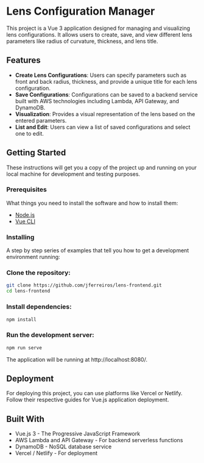 # Lens Configuration Manager

This project is a Vue 3 application designed for managing and visualizing lens configurations. It allows users to create, save, and view different lens parameters like radius of curvature, thickness, and lens title.

## Features

- **Create Lens Configurations**: Users can specify parameters such as front and back radius, thickness, and provide a unique title for each lens configuration.
- **Save Configurations**: Configurations can be saved to a backend service built with AWS technologies including Lambda, API Gateway, and DynamoDB.
- **Visualization**: Provides a visual representation of the lens based on the entered parameters.
- **List and Edit**: Users can view a list of saved configurations and select one to edit.

## Getting Started

These instructions will get you a copy of the project up and running on your local machine for development and testing purposes.

### Prerequisites

What things you need to install the software and how to install them:

- [Node.js](https://nodejs.org/en/)
- [Vue CLI](https://cli.vuejs.org/)

### Installing

A step by step series of examples that tell you how to get a development environment running:

### Clone the repository:

```bash
git clone https://github.com/jferreiros/lens-frontend.git
cd lens-frontend
```

### Install dependencies:

```bash
npm install
```

### Run the development server:

```bash
npm run serve
```

The application will be running at http://localhost:8080/.

## Deployment

For deploying this project, you can use platforms like Vercel or Netlify. Follow their respective guides for Vue.js application deployment.

## Built With
- Vue.js 3 - The Progressive JavaScript Framework
- AWS Lambda and API Gateway - For backend serverless functions
- DynamoDB - NoSQL database service
- Vercel / Netlify - For deployment